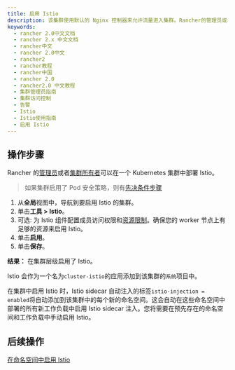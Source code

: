 ```yaml
---
title: 启用 Istio
description: 该集群使用默认的 Nginx 控制器来允许流量进入集群。Rancher的管理员或者集群所有者可以在一个 Kubernetes 集群中部署 Istio。
keywords:
  - rancher 2.0中文文档
  - rancher 2.x 中文文档
  - rancher中文
  - rancher 2.0中文
  - rancher2
  - rancher教程
  - rancher中国
  - rancher 2.0
  - rancher2.0 中文教程
  - 集群管理员指南
  - 集群访问控制
  - 告警
  - Istio
  - Istio使用指南
  - 启用 Istio
---
```


## 操作步骤

Rancher 的[管理员](/docs/admin-settings/rbac/global-permissions/_index)或者[集群所有者](/docs/admin-settings/rbac/cluster-project-roles/_index)可以在一个 Kubernetes 集群中部署 Istio。

> 如果集群启用了 Pod 安全策略，则有[先决条件步骤](/docs/cluster-admin/tools/istio/setup/enable-istio-in-cluster/enable-istio-with-psp/_index)

1. 从**全局**视图中，导航到要启用 Istio 的集群。
1. 单击**工具 > Istio**。
1. 可选: 为 Istio 组件配置成员访问权限和[资源限制](/docs/cluster-admin/tools/istio/resources/_index)。确保您的 worker 节点上有足够的资源来启用 Istio。
1. 单击**启用**。
1. 单击**保存**。

**结果：** 在集群层级启用了 Istio。

Istio 会作为一个名为`cluster-istio`的应用添加到该集群的`系统`项目中。

在集群中启用 Istio 时，Istio sidecar 自动注入的标签`istio-injection = enabled`将自动添加到该集群中的每个新的命名空间。这会自动在这些命名空间中部署的所有新工作负载中启用 Istio sidecar 注入。您将需要在预先存在的命名空间和工作负载中手动启用 Istio。

## 后续操作

[在命名空间中启用 Istio](/docs/cluster-admin/tools/istio/setup/enable-istio-in-namespace/_index)
